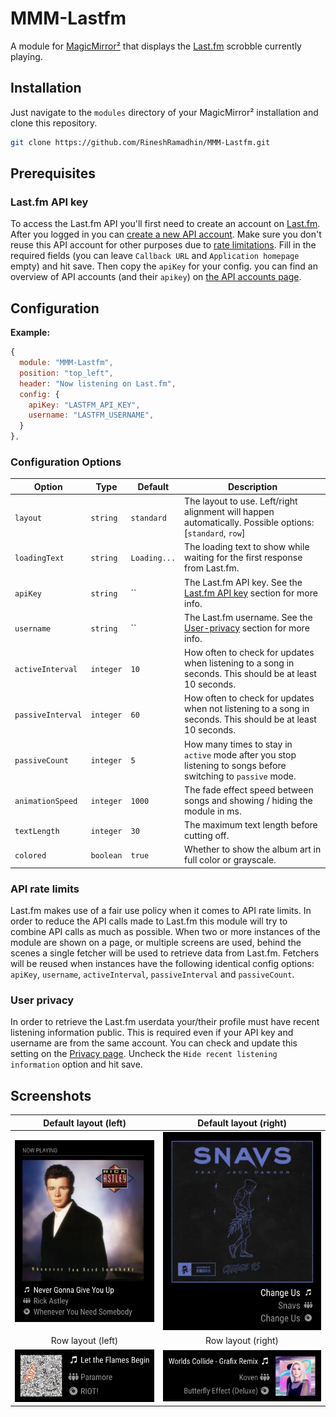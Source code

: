# MMM-Lastfm

A module for [MagicMirror²](https://github.com/MichMich/MagicMirror) that displays the [Last.fm](https://www.last.fm/) scrobble currently playing.

## Installation

Just navigate to the `modules` directory of your MagicMirror² installation and clone this repository.

```sh
git clone https://github.com/RineshRamadhin/MMM-Lastfm.git
```

## Prerequisites

### Last.fm API key

To access the Last.fm API you'll first need to create an account on [Last.fm](https://www.last.fm/join).
After you logged in you can [create a new API account](https://www.last.fm/api/account/create). Make sure you don't reuse this API account for other purposes due to [rate limitations](#api-rate-limits).
Fill in the required fields (you can leave `Callback URL` and `Application homepage` empty) and hit save.
Then copy the `apiKey` for your config. you can find an overview of API accounts (and their `apikey`) on [the API accounts page](https://www.last.fm/api/accounts).

## Configuration

**Example:**

```js
{
  module: "MMM-Lastfm",
  position: "top_left",
  header: "Now listening on Last.fm",
  config: {
    apiKey: "LASTFM_API_KEY",
    username: "LASTFM_USERNAME",
  }
},
```

### Configuration Options

| **Option**        | **Type**   | **Default**    | **Description**                                                                                                |
| ----------------- | ---------- | -------------- | -------------------------------------------------------------------------------------------------------------- |
| `layout`          | `string`   | `standard`     | The layout to use. Left/right alignment will happen automatically. Possible options: [`standard`, `row`]       |
| `loadingText`     | `string`   | `Loading...`   | The loading text to show while waiting for the first response from Last.fm.                                    |
| `apiKey`          | `string`   | ``             | The Last.fm API key. See the [Last.fm API key](#lastfm-api-key) section for more info.                         |
| `username`        | `string`   | ``             | The Last.fm username. See the [User-privacy](#user-privacy) section for more info.                             |
| `activeInterval`  | `integer`  | `10`           | How often to check for updates when listening to a song in seconds. This should be at least 10 seconds.        |
| `passiveInterval` | `integer`  | `60`           | How often to check for updates when not listening to a song in seconds. This should be at least 10 seconds.    |
| `passiveCount`    | `integer`  | `5`            | How many times to stay in `active` mode after you stop listening to songs before switching to `passive` mode.  |
| `animationSpeed`  | `integer`  | `1000`         | The fade effect speed between songs and showing / hiding the module in ms.                                     |
| `textLength`      | `integer`  | `30`           | The maximum text length before cutting off.                                                                    |
| `colored`         | `boolean`  | `true`         | Whether to show the album art in full color or grayscale.                                                      |

### API rate limits
Last.fm makes use of a fair use policy when it comes to API rate limits. In order to reduce the API calls made to Last.fm this module will try to combine API calls as much as possible. When two or more instances of the module are shown on a page, or multiple screens are used, behind the scenes a single fetcher will be used to retrieve data from Last.fm. Fetchers will be reused when instances have the following identical config options: `apiKey`, `username`, `activeInterval`, `passiveInterval` and `passiveCount`.

### User privacy
In order to retrieve the Last.fm userdata your/their profile must have recent listening information public. This is required even if your API key and username are from the same account. 
You can check and update this setting on the [Privacy page](https://www.last.fm/settings/privacy). Uncheck the `Hide recent listening information` option and hit save.

## Screenshots

Default layout (left)          |  Default layout (right)
:-----------------------------:|:-----------------------------:
![](./assets/default-left.png) |![](./assets/default-right.png)
Row layout (left)              |  Row layout (right)
![](./assets/row-left.png)     |![](./assets/row-right.png)

